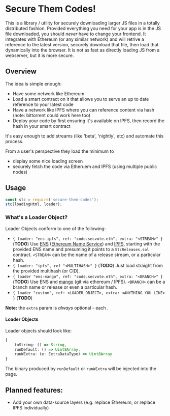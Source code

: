 # Secure Them Codes!

This is a library / utility for securely downloading larger JS files
in a totally distributed fashion. Provided everything you need for your
app is in the JS file downloaded, you should _never_ have to change your
frontend. It integrates with Ethereum (or any similar network) and will
retrive a reference to the latest version, securely download that file,
then load that dynamically into the browser. It is not as fast as directly
loading JS from a webserver, but it is more secure.

## Overview

The idea is simple enough:

* Have some network like Ethereum
* Load a smart contract on it that allows you to serve an up to date
    reference to your latest code
* Have a network like IPFS where you can reference content via hash
    (note: bittorrent could work here too)
* Deploy your code by first ensuring it's available on IPFS, then record
    the hash in your smart contract

It's easy enough to add streams (like 'beta', 'nightly', etc) and automate
this process.

From a user's perspective they load the minimum to

* display some nice loading screen
* securely fetch the code via Etheruem and IPFS (using multiple public nodes)

## Usage

```javascript
const stc = require('secure-them-codes');
stc(loadingHtml, loader);
```

### What's a Loader Object?

Loader Objects conform to one of the following:

* `{ loader: "ens-ipfs", ref: "code.secvote.eth", extra: "<STREAM>" }` (**TODO**)
    Use [ENS] ([Ethereum Name Service][ENS]) and [IPFS], starting with the provided
    ENS name and presuming it points to a `StcReleases.sol` contract.
    `<STREAM>` can be the name of a release stream, or a particular
    hash.
* `{ loader: "ipfs", ref "<MULTIHASH>" }` (**TODO**)
    Just load straight from the provided multihash (or CID).
* `{ loader "ens-mango", ref: "code.secvote.eth", extra: "<BRANCH>" }` (**TODO**)
    Use ENS and [mango] (git via ethereum / IPFS).
    `<BRANCH>` can be a branch name or release or even a particular hash.
* `{ loader "custom", ref: <LOADER_OBJECT>, extra: <ANYTHING YOU LIKE> }` (**TODO**)

**Note:** the `extra` param is _always_ optional - each .

#### Loader Objects

Loader objects should look like:

```typescript
{
    toString: () => String,
    runDefault: () => Uint8Array,
    runWExtra: (e: ExtraDataType) => Uint8Array
}
```

The binary produced by `runDefault` or `runWExtra` will be injected into the page.

## Planned features:

* Add your own data-source layers (e.g. replace Ethereum, or replace IPFS
    individually)

[mango]: https://github.com/axic/mango
[ENS]: https://ens.domains/
[IPFS]: https://ipfs.io/

